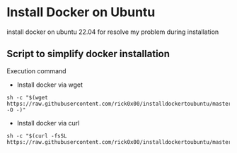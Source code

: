 # Install Docker on Ubuntu
install docker on ubuntu 22.04 for resolve my problem during installation

Script to simplify docker installation
---
Execution command
- Install docker via wget
```shell
sh -c "$(wget https://raw.githubusercontent.com/rick0x00/installdockertoubuntu/master/script.sh -O -)"
```
- Install docker via curl
```shell
sh -c "$(curl -fsSL https://raw.githubusercontent.com/rick0x00/installdockertoubuntu/master/script.sh)"

```

